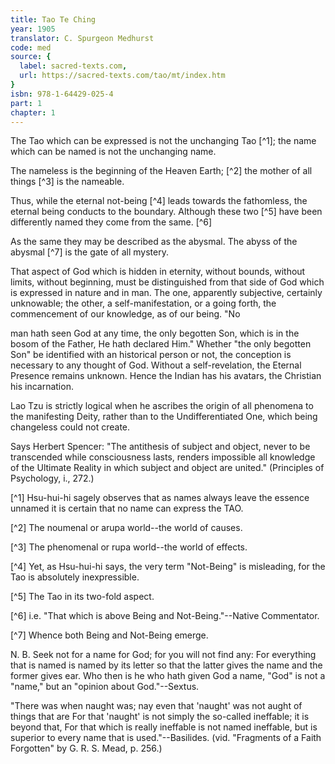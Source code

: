 ```yaml
---
title: Tao Te Ching
year: 1905
translator: C. Spurgeon Medhurst
code: med
source: {
  label: sacred-texts.com,
  url: https://sacred-texts.com/tao/mt/index.htm
}
isbn: 978-1-64429-025-4
part: 1
chapter: 1
---
```

The Tao which can be expressed is not the unchanging Tao [^1]; the name which can be named is not the unchanging name.

The nameless is the beginning of the Heaven Earth; [^2] the mother of all things [^3] is the nameable.

Thus, while the eternal not-being [^4] leads towards the fathomless, the eternal being conducts to the boundary. Although these two [^5] have been differently named they come from the same. [^6]

As the same they may be described as the abysmal. The abyss of the abysmal [^7] is the gate of all mystery.

That aspect of God which is hidden in eternity, without bounds, without limits, without beginning, must be distinguished from that side of God which is expressed in nature and in man. The one, apparently subjective, certainly unknowable; the other, a self-manifestation, or a going forth, the commencement of our knowledge, as of our being. "No

man hath seen God at any time, the only begotten Son, which is in the bosom of the Father, He hath declared Him." Whether "the only begotten Son" be identified with an historical person or not, the conception is necessary to any thought of God. Without a self-revelation, the Eternal Presence remains unknown. Hence the Indian has his avatars, the Christian his incarnation.

Lao Tzu is strictly logical when he ascribes the origin of all phenomena to the manifesting Deity, rather than to the Undifferentiated One, which being changeless could not create.

Says Herbert Spencer: "The antithesis of subject and object, never to be transcended while consciousness lasts, renders impossible all knowledge of the Ultimate Reality in which subject and object are united." (Principles of Psychology, i., 272.)



[^1] Hsu-hui-hi sagely observes that as names always leave the essence unnamed it is certain that no name can express the TAO.

[^2] The noumenal or arupa world--the world of causes.

[^3] The phenomenal or rupa world--the world of effects.

[^4] Yet, as Hsu-hui-hi says, the very term "Not-Being" is misleading, for the Tao is absolutely inexpressible.

[^5] The Tao in its two-fold aspect.

[^6] i.e. "That which is above Being and Not-Being."--Native Commentator.

[^7] Whence both Being and Not-Being emerge.

N. B. Seek not for a name for God; for you will not find any: For everything that is named is named by its letter so that the latter gives the name and the former gives ear. Who then is he who hath given God a name, "God" is not a "name," but an "opinion about God."--Sextus.

"There was when naught was; nay even that 'naught' was not aught of things that are For that 'naught' is not simply the so-called ineffable; it is beyond that, For that which is really ineffable is not named ineffable, but is superior to every name that is used."--Basilides. (vid. "Fragments of a Faith Forgotten" by G. R. S. Mead, p. 256.)